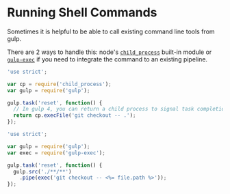 # Running Shell Commands

Sometimes it is helpful to be able to call existing command line tools from gulp.

There are 2 ways to handle this: node's [`child_process`](https://nodejs.org/api/child_process.html)
built-in module or [`gulp-exec`](https://github.com/robrich/gulp-exec) if you need to integrate the
command to an existing pipeline.

```js
'use strict';

var cp = require('child_process');
var gulp = require('gulp');

gulp.task('reset', function() {
  // In gulp 4, you can return a child process to signal task completion
  return cp.execFile('git checkout -- .');
});
```

```js
'use strict';

var gulp = require('gulp');
var exec = require('gulp-exec');

gulp.task('reset', function() {
  gulp.src('./**/**')
    .pipe(exec('git checkout -- <%= file.path %>'));
});
```
